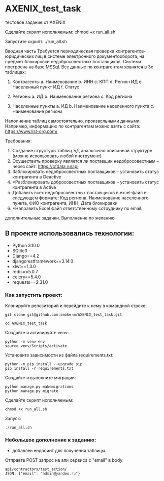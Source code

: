 # AXENIX_test_task
тестовое задание от AXENIX




Сделайте скрипт исполняемым:
chmod +x run_all.sh

Запустите скрипт:
./run_all.sh


Вводная часть
Требуется периодическая проверка контрагентов-юридических лиц в системе электронного документооборота, на предмет блокировки недобросовестных поставщиков.
Система построена на базе MSSql. Все данные по контрагентам хранятся в 3х таблицах:
1.	Контрагенты
a.	Наименование
b.	ИНН
c.	КПП
d.	Регион ИД
e.	Населенный пункт ИД
f.	Статус

2.	Регионы
a.	ИД
b.	Наименование региона
c.	Код региона

3.	Населенные пункты
a.	ИД
b.	Наименование населенного пункта
c.	Наименование региона

Наполнение таблиц самостоятельно, произвольными данными. Например, информацию по контрагентам можно взять с сайта: https://www.list-org.com/

Требования:
1.	Создание структуры таблиц БД аналогично описанной структуре (можно использовать любой инструмент)
2.	Осуществить проверку является ли поставщик недобросовестным – через сайт: https://ofdata.ru/api  
3.	Заблокировать недобросовестных поставщиков – установить статус контрагента в Deactive
4.	*Разблокировать добросовестных поставщиков – установить статус контрагента в Active
5.	Добавить всех недобросовестных поставщиков в excel-файл в следующем формате:
Код региона,	Наименование населенного пункта,	ФИО контрагента,	ИНН,	Дата блокировки
6.	*Направить Excel файл ответственному сотруднику по email.

дополнительные задачки. Выполнение по желанию


## В проекте использовались технологии:

- Python 3.10.0
- SQlite3
- Django==4.2
- djangorestframework==3.14.0
- xlwt==1.3.0
- redis==5.0.7
- celery==5.4.0
- requests==2.31.0

### Как запустить проект:

Клонируйте репозиторий и перейдите к нему в командной строке:

    git clone git@github.com:smoke-m/AXENIX_test_task.git

    cd AXENIX_test_task

Создайте и активируйте venv:

    python -m venv env
    source venv/Scripts/activate

Установите зависимости из файла requirements.txt:

    python -m pip install --upgrade pip
    pip install -r requirements.txt

Создайте и выполните миграции:

    python manage.py makemigrations
    python manage.py migrate

Сделайте скрипт исполняемым:

    chmod +x run_all.sh

Запуск:

    ./run_all.sh

### Небольшое дополнение к заданию:

- добавлен ендпоинт для получения таблицы.

Отправте POST запрос на апи сервиса с "email" в body:

    api/contractors/test_action/
    JSON: {"email": "admin@yandex.ru"}
